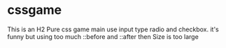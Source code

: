 # cssgame
This is an H2
Pure css game
main use input type radio and checkbox.
it's funny but using too much ::before and ::after then Size is too large
